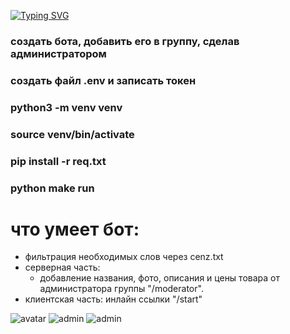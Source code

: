 [![Typing SVG](https://readme-typing-svg.herokuapp.com?color=%2336BCF7&lines=Telegram+bot+shop)](https://git.io/typing-svg)

### создать бота, добавить его в группу, сделав администратором
### создать файл .env и записать токен
### python3 -m venv venv
### source venv/bin/activate
### pip install -r req.txt
### python make run 

# что умеет бот:
- фильтрация необходимых слов через cenz.txt
- серверная часть:
    - добавление названия, фото, описания и цены товара от администратора группы "/moderator".
- клиентская часть: инлайн ссылки "/start"


<img src="https://github.com/hottabuch1987/telegram_bot/avatar.png" alt="avatar">
<img src="https://github.com/hottabuch1987/telegram_bot/img/1.png" alt="admin">
<img src="https://github.com/hottabuch1987/telegram_bot/img/2.png" alt="admin">
